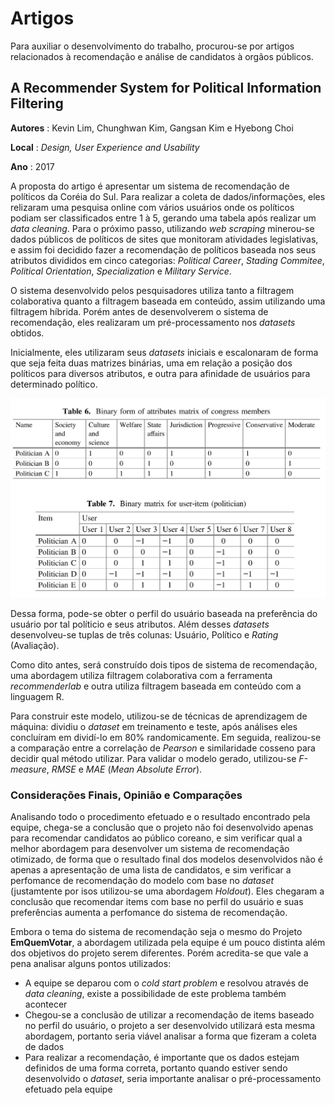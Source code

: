 # Artigos

Para auxiliar o desenvolvimento do trabalho, procurou-se por artigos relacionados à recomendação e análise de candidatos à orgãos públicos.

## A Recommender System for Political Information Filtering

**Autores** : Kevin Lim, Chunghwan Kim, Gangsan Kim e Hyebong Choi

**Local** : *Design, User Experience and Usability*

**Ano** : 2017

A proposta do artigo é apresentar um sistema de recomendação de políticos da Coréia do Sul. Para realizar a coleta de dados/informações, eles relizaram uma pesquisa online com vários usuários onde os políticos podiam ser classificados entre 1 à 5, gerando uma tabela após realizar um *data cleaning*. Para o próximo passo, utilizando *web scraping* minerou-se dados públicos de políticos de sites que monitoram atividades legislativas, e assim foi decidido fazer a recomendação de políticos baseada nos seus atributos divididos em cinco categorias: *Political Career*, *Stading Commitee*, *Political Orientation*, *Specialization* e *Military Service*.

O sistema desenvolvido pelos pesquisadores utiliza tanto a filtragem colaborativa quanto a filtragem baseada em conteúdo, assim utilizando uma filtragem híbrida. Porém antes de desenvolverem o sistema de recomendação, eles realizaram um pré-processamento nos *datasets* obtidos.

Inicialmente, eles utilizaram seus *datasets* iniciais e escalonaram de forma que seja feita duas matrizes binárias, uma em relação a posição dos políticos para diversos atributos, e outra para afinidade de usuários para determinado político.

![Novas tabelas criadas](tabelas-artigo-1.png)

Dessa forma, pode-se obter o perfil do usuário baseada na preferência do usuário por tal políticio e seus atributos. Além desses *datasets* desenvolveu-se tuplas de três colunas: Usuário, Político e *Rating* (Avaliação).

Como dito antes, será construído dois tipos de sistema de recomendação, uma abordagem utiliza filtragem colaborativa com a ferramenta *recommenderlab* e outra utiliza filtragem baseada em conteúdo com a linguagem R.

Para construir este modelo, utilizou-se de técnicas de aprendizagem de máquina: dividiu o *dataset* em treinamento e teste, após análises eles concluíram em dividí-lo em 80% randomicamente. Em seguida, realizou-se a comparação entre a correlação de *Pearson* e similaridade cosseno para decidir qual método utilizar. Para validar o modelo gerado, utilizou-se *F-measure*, *RMSE*  e *MAE* (*Mean Absolute Error*).

### Considerações Finais, Opinião e Comparações

Analisando todo o procedimento efetuado e o resultado encontrado pela equipe, chega-se a conclusão que o projeto não foi desenvolvido apenas para recomendar candidatos ao público coreano, e sim verificar qual a melhor abordagem para desenvolver um sistema de recomendação otimizado, de forma que o resultado final dos modelos desenvolvidos não é apenas a apresentação de uma lista de candidatos, e sim verificar a perfomance de recomendação do modelo com base no *dataset* (justamtente por isos utilizou-se uma abordagem *Holdout*). Eles chegaram a conclusão que recomendar items com base no perfil do usuário e suas preferências aumenta a perfomance do sistema de recomendação.

Embora o tema do sistema de recomendação seja o mesmo do Projeto **EmQuemVotar**, a abordagem utilizada pela equipe é um pouco distinta além dos objetivos do projeto serem diferentes. Porém acredita-se que vale a pena analisar alguns pontos utilizados: 

* A equipe se deparou com o *cold start problem* e resolvou através de *data cleaning*, existe a possibilidade de este problema também acontecer
* Chegou-se a conclusão de utilizar a recomendação de items baseado no perfil do usuário, o projeto a ser desenvolvido utilizará esta mesma abordagem, portanto seria viável analisar a forma que fizeram a coleta de dados
* Para realizar a recomendação, é importante que os dados estejam definidos de uma forma correta, portanto quando estiver sendo desenvolvido o *dataset*, seria importante analisar o pré-processamento efetuado pela equipe